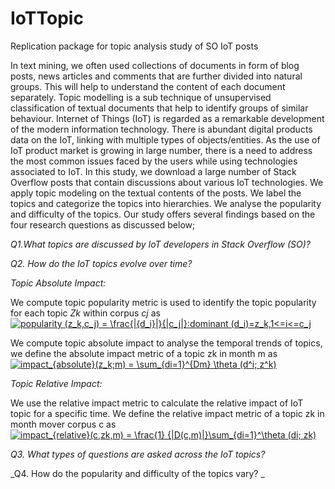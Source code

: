 # IoTTopic
Replication package for topic analysis study of SO IoT posts

In text mining, we often used collections of documents in form of blog posts, news articles and comments that are further divided into natural groups. This will help to understand the content of each document separately. Topic modelling is a sub technique of unsupervised classification of textual documents that help to identify groups of similar behaviour.
Internet of Things (IoT) is regarded as a remarkable development of the modern information technology. There is abundant digital products data on the IoT, linking with multiple types of objects/entities. As the use of IoT product market is growing in large number, there is a need to address the most common issues faced by the users while using technologies associated to IoT. In this study, we download a large number of Stack Overflow posts that contain discussions about various IoT technologies. We apply topic modeling on the textual contents of the posts. We label the topics and categorize the topics into hierarchies. We analyse the popularity and difficulty of the topics. 
Our study offers several findings based on the four research questions as discussed below;

_Q1.What  topics  are  discussed  by  IoT  developers  in  Stack  Overflow  (SO)?_ 

_Q2.  How do the IoT topics evolve over time?_ 

_Topic Absolute Impact:_ 

We compute topic popularity metric is used  to identify the topic popularity for each topic _Zk_ within corpus _cj_ as
<a href="https://www.codecogs.com/eqnedit.php?latex=popularity&space;(z_k,c_j)&space;=&space;\frac{|{d_i}|}{|c_j|}:dominant&space;(d_i)=z_k,1<=i<=c_j" target="_blank"><img src="https://latex.codecogs.com/gif.latex?popularity&space;(z_k,c_j)&space;=&space;\frac{|{d_i}|}{|c_j|}:dominant&space;(d_i)=z_k,1<=i<=c_j" title="popularity (z_k,c_j) = \frac{|{d_i}|}{|c_j|}:dominant (d_i)=z_k,1<=i<=c_j" /></a>

We compute topic absolute impact  to analyse the temporal trends of topics, we define the absolute impact metric of a topic zk in month m as
<a 
href="https://www.codecogs.com/eqnedit.php?latex=impact_{absolute}(z_k;m)&space;=&space;\sum_{di=1}^{Dm}&space;\theta&space;(d^i;&space;z^k)" target="_blank"><img src="https://latex.codecogs.com/gif.latex?impact_{absolute}(z_k;m)&space;=&space;\sum_{di=1}^{Dm}&space;\theta&space;(d^i;&space;z^k)" title="impact_{absolute}(z_k;m) = \sum_{di=1}^{Dm} \theta (d^i; z^k)" /></a>

_Topic Relative Impact:_

We  use  the  relative  impact  metric to  calculate  the  relative  impact  of  IoT  topic  for  a  specific  time. We define the relative impact metric of a topic zk in month mover corpus c as
<a href="https://www.codecogs.com/eqnedit.php?latex=impact_{relative}(c,zk,m)&space;=&space;\frac{1}&space;{|D(c,m)|}\sum_{di=1}^\theta&space;(di;&space;zk)" target="_blank"><img src="https://latex.codecogs.com/gif.latex?impact_{relative}(c,zk,m)&space;=&space;\frac{1}&space;{|D(c,m)|}\sum_{di=1}^\theta&space;(di;&space;zk)" title="impact_{relative}(c,zk,m) = \frac{1} {|D(c,m)|}\sum_{di=1}^\theta (di; zk)" /></a>

_Q3.  What types of questions are asked across the IoT topics?_


_Q4.  How do the popularity and difficulty of the topics vary? _

